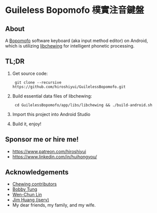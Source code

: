 # Guileless Bopomofo 樸實注音鍵盤

## About

A [Bopomofo](https://en.wikipedia.org/wiki/Bopomofo) software keyboard (aka input method editor) on Android, which is utilizing [libchewing](http://chewing.im/) for intelligent phonetic processing.

## TL;DR

1. Get source code:

        git clone --recursive https://github.com/hiroshiyui/GuilelessBopomofo.git

1. Build essential data files of libchewing:

        cd GuilelessBopomofo/app/libs/libchewing && ./build-android.sh

1. Import this project into Android Studio

1. Build it, enjoy!

## Sponsor me or hire me!

* https://www.patreon.com/hiroshiyui
* https://www.linkedin.com/in/huihongyou/

## Acknowledgements

* [Chewing contributors](http://chewing.im/about.html)
* [Bobby Tung](https://bobtung.medium.com/)
* [Wen-Chun Lin](https://github.com/cataska)
* [Jim Huang (jserv)](https://github.com/jserv)
* My dear friends, my family, and my wife.